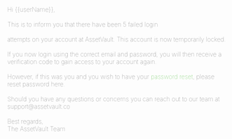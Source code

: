 <p style="font-weight: 100;color: #666666;">Hi {{userName}},<br>
<br>This is to inform you that there have been 5 failed login<br>
<br>attempts on your account at AssetVault. This account is now temporarily locked.<br>
<br>If you now login using the correct email and password, you will then receive a verification code to gain access to your account again.<br><br>
However, if this was you and you wish to have your <a href="https://appdev.assetvault.io/#/forgot" style="text-decoration: none;color:#4fbd3b;">password reset</a>, please reset password here.<br><br>
Should you have any questions or concerns you can reach out to our team at support@assetvault.co<br><br>
Best regards,<br>
The AssetVault Team</p><br>